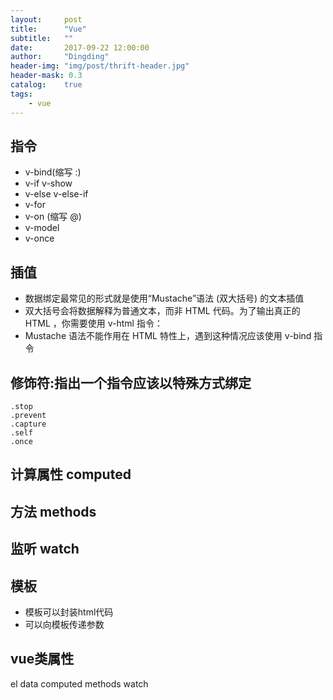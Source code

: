 ```yaml
---
layout:     post
title:      "Vue"
subtitle:   ""
date:       2017-09-22 12:00:00
author:     "Dingding"
header-img: "img/post/thrift-header.jpg"
header-mask: 0.3
catalog:    true
tags:
    - vue 
---
```



## 指令
* v-bind(缩写 :)
* v-if v-show
* v-else v-else-if
* v-for  
* v-on (缩写 @)
* v-model
* v-once

## 插值
* 数据绑定最常见的形式就是使用“Mustache”语法 (双大括号) 的文本插值
* 双大括号会将数据解释为普通文本，而非 HTML 代码。为了输出真正的 HTML ，你需要使用 v-html 指令：
* Mustache 语法不能作用在 HTML 特性上，遇到这种情况应该使用 v-bind 指令


## 修饰符:指出一个指令应该以特殊方式绑定

```
.stop
.prevent
.capture
.self
.once
```

## 计算属性 computed
## 方法 methods
## 监听 watch

## 模板
* 模板可以封装html代码
* 可以向模板传递参数

## vue类属性
el
data
computed
methods
watch



































